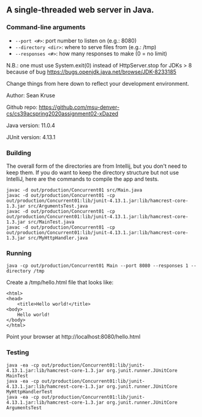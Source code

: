 ## A single-threaded web server in Java.

### Command-line arguments
* `--port <#>`: port number to listen on (e.g.: 8080)
* `--directory <dir>`: where to serve files from (e.g.: /tmp)
* `--responses <#>`: how many responses to make (0 = no limit)

N.B.: one must use System.exit(0) instead of HttpServer.stop for JDKs > 8
because of bug https://bugs.openjdk.java.net/browse/JDK-8233185

Change things from here down to reflect your development environment.

Author: Sean Kruse

Github repo: https://github.com/msu-denver-cs/cs39acspring2020assignment02-xDazed

Java version: 11.0.4

JUnit version: 4.13.1

### Building
The overall form of the directories are from Intellij, but you don't need
to keep them. If you do want to keep the directory structure but not use
IntelliJ, here are the commands to compile the app and tests.

    javac -d out/production/Concurrent01 src/Main.java
    javac -d out/production/Concurrent01 -cp out/production/Concurrent01:lib/junit-4.13.1.jar:lib/hamcrest-core-1.3.jar src/ArgumentsTest.java
    javac -d out/production/Concurrent01 -cp out/production/Concurrent01:lib/junit-4.13.1.jar:lib/hamcrest-core-1.3.jar src/MainTest.java
    javac -d out/production/Concurrent01 -cp out/production/Concurrent01:lib/junit-4.13.1.jar:lib/hamcrest-core-1.3.jar src/MyHttpHandler.java

### Running
    java -cp out/production/Concurrent01 Main --port 8080 --responses 1 --directory /tmp

Create a /tmp/hello.html file that looks like:

    <html>
    <head>
        <title>Hello world!</title>
    <body>
        Hello world!
    </body>
    </html>

Point your browser at http://localhost:8080/hello.html

### Testing
    java -ea -cp out/production/Concurrent01:lib/junit-4.13.1.jar:lib/hamcrest-core-1.3.jar org.junit.runner.JUnitCore MainTest
    java -ea -cp out/production/Concurrent01:lib/junit-4.13.1.jar:lib/hamcrest-core-1.3.jar org.junit.runner.JUnitCore MyHttpHandlerTest
    java -ea -cp out/production/Concurrent01:lib/junit-4.13.1.jar:lib/hamcrest-core-1.3.jar org.junit.runner.JUnitCore ArgumentsTest

